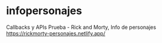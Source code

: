 # infopersonajes
Callbacks y APIs Prueba - Rick and Morty, Info de personajes
https://rickmorty-personajes.netlify.app/
